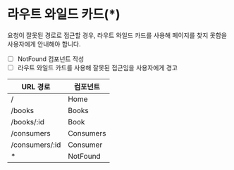 # 라우트 와일드 카드(\*)

요청이 잘못된 경로로 접근할 경우, 라우트 와일드 카드를 사용해 페이지를 찾지 못함을 사용자에게 안내해야 합니다.

- [ ] NotFound 컴포넌트 작성
- [ ] 라우트 와일드 카드를 사용해 잘못된 접근임을 사용자에게 경고

| URL 경로       | 컴포넌트  |
| -------------- | --------- |
| /              | Home      |
| /books         | Books     |
| /books/:id     | Book      |
| /consumers     | Consumers |
| /consumers/:id | Consumer  |
| \*             | NotFound  |
